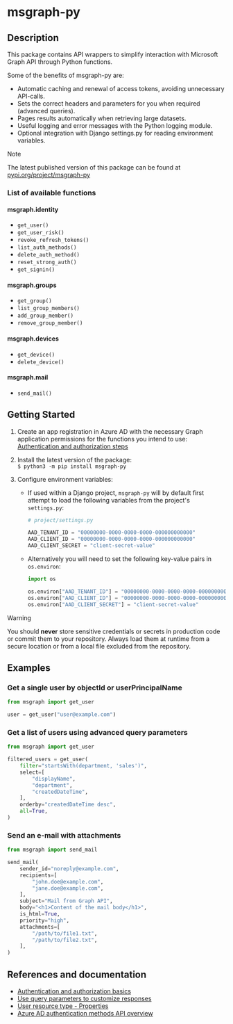# msgraph-py

## Description

This package contains API wrappers to simplify interaction with Microsoft Graph API through Python functions.

Some of the benefits of msgraph-py are:
- Automatic caching and renewal of access tokens, avoiding unnecessary API-calls.
- Sets the correct headers and parameters for you when required (advanced queries).
- Pages results automatically when retrieving large datasets.
- Useful logging and error messages with the Python logging module.
- Optional integration with Django settings.py for reading environment variables.

> [!NOTE]  
> The latest published version of this package can be found at [pypi.org/project/msgraph-py](https://pypi.org/project/msgraph-py/)

### List of available functions

#### msgraph.identity
- `get_user()`
- `get_user_risk()`
- `revoke_refresh_tokens()`
- `list_auth_methods()`
- `delete_auth_method()`
- `reset_strong_auth()`
- `get_signin()`

#### msgraph.groups
- `get_group()`
- `list_group_members()`
- `add_group_member()`
- `remove_group_member()`

#### msgraph.devices
- `get_device()`
- `delete_device()`

#### msgraph.mail
- `send_mail()`

## Getting Started

1. Create an app registration in Azure AD with the necessary Graph application permissions for the functions you intend to use:  
[Authentication and authorization steps](https://learn.microsoft.com/en-us/graph/auth-v2-service?tabs=http#authentication-and-authorization-steps)

2. Install the latest version of the package:  
`$ python3 -m pip install msgraph-py`

3. Configure environment variables:
    * If used within a Django project, `msgraph-py` will by default first attempt to load the following variables from the project's `settings.py`:

        ```python
        # project/settings.py

        AAD_TENANT_ID = "00000000-0000-0000-0000-000000000000"
        AAD_CLIENT_ID = "00000000-0000-0000-0000-000000000000"
        AAD_CLIENT_SECRET = "client-secret-value"
        ```

    * Alternatively you will need to set the following key-value pairs in `os.environ`:

        ```python
        import os

        os.environ["AAD_TENANT_ID"] = "00000000-0000-0000-0000-000000000000"
        os.environ["AAD_CLIENT_ID"] = "00000000-0000-0000-0000-000000000000"
        os.environ["AAD_CLIENT_SECRET"] = "client-secret-value"
        ```

> [!WARNING]  
> You should **never** store sensitive credentials or secrets in production code or commit them to your repository. Always load them at runtime from a secure location or from a local file excluded from the repository.

## Examples

### Get a single user by objectId or userPrincipalName
```python
from msgraph import get_user

user = get_user("user@example.com")
```

### Get a list of users using advanced query parameters

```python
from msgraph import get_user

filtered_users = get_user(
    filter="startsWith(department, 'sales')",
    select=[
        "displayName",
        "department",
        "createdDateTime",
    ],
    orderby="createdDateTime desc",
    all=True,
)
```

### Send an e-mail with attachments

```python
from msgraph import send_mail

send_mail(
    sender_id="noreply@example.com",
    recipients=[
        "john.doe@example.com",
        "jane.doe@example.com",
    ],
    subject="Mail from Graph API",
    body="<h1>Content of the mail body</h1>",
    is_html=True,
    priority="high",
    attachments=[
        "/path/to/file1.txt",
        "/path/to/file2.txt",
    ],
)
```

## References and documentation

- [Authentication and authorization basics](https://learn.microsoft.com/en-us/graph/auth/auth-concepts)
- [Use query parameters to customize responses](https://learn.microsoft.com/en-us/graph/query-parameters)
- [User resource type - Properties](https://learn.microsoft.com/en-us/graph/api/resources/user?view=graph-rest-1.0#properties)
- [Azure AD authentication methods API overview](https://learn.microsoft.com/en-us/graph/api/resources/authenticationmethods-overview)
